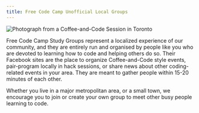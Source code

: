 ```yaml
---
title: Free Code Camp Unofficial Local Groups
---
```



![Photograph from a Coffee-and-Code Session in Toronto](https://res.cloudinary.com/hijerboa/image/upload/v1511457632/FCCthing_aygoxb.jpg)

Free Code Camp Study Groups represent a localized experience of our community, and they are entirely run and organised by people like you who are devoted to learning how to code and helping others do so. Their Facebook sites are the place to organize Coffee-and-Code style events, pair-program locally in hack sessions, or share news about other coding-related events in your area. They are meant to gather people within 15-20 minutes of each other.

Whether you live in a major metropolitan area, or a small town, we encourage you to join or create your own group to meet other busy people learning to code.
